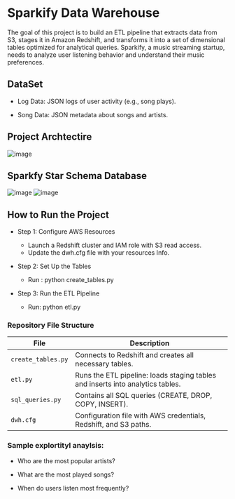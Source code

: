 # Sparkify Data Warehouse 

The goal of this project is to build an ETL pipeline that extracts data from S3, stages it in Amazon Redshift, and transforms it into a set of dimensional tables optimized for analytical queries. Sparkify, a music streaming startup, needs to analyze user listening behavior and understand their music preferences.

## DataSet

* Log Data: JSON logs of user activity (e.g., song plays).

* Song Data: JSON metadata about songs and artists.

## Project Archtectire 
![image](https://github.com/user-attachments/assets/aaad3611-8409-4855-b4f5-10e0e58413ea)


## Sparkfy Star Schema Database
![image](https://github.com/user-attachments/assets/f10df04d-caac-43d6-8234-f7c5b037b730)
![image](https://github.com/user-attachments/assets/f10df04d-caac-43d6-8234-f7c5b037b730)



## How to Run the Project

- Step 1: Configure AWS Resources
  * Launch a Redshift cluster and IAM role with S3 read access.
  * Update the dwh.cfg file with your resources Info.

- Step 2: Set Up the Tables
  * Run : python create_tables.py

- Step 3: Run the ETL Pipeline
  * Run: python etl.py

### Repository File Structure
| File               | Description                                                                    |
| ------------------ | ------------------------------------------------------------------------------ |
| `create_tables.py` | Connects to Redshift and creates all necessary tables.                         |
| `etl.py`           | Runs the ETL pipeline: loads staging tables and inserts into analytics tables. |
| `sql_queries.py`   | Contains all SQL queries (CREATE, DROP, COPY, INSERT).                         |
| `dwh.cfg`          | Configuration file with AWS credentials, Redshift, and S3 paths.               |


### Sample explortityl anaylsis:
* Who are the most popular artists?

* What are the most played songs?

* When do users listen most frequently?


                                        

  





